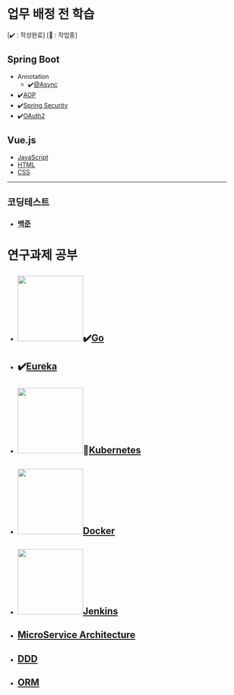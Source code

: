 # 업무 배정 전 학습

[✔️ : 작성완료] [:pencil: : 작업중]

## Spring Boot          

   - Annotation
      - ✔️[@Async](%40Async-Annotation.md)
- ✔️[AOP](AOP.md)
- ✔️[Spring Security](Spring-Security.md)
- ✔️[OAuth2](OAuth2)
## Vue.js
   - [JavaScript](JavaScript.md)
   - [HTML](HTML.md)
   - [CSS](CSS.md)

***

## 코딩테스트

- ### [백준](./codingTest/baekjoon/readme.md)



# 연구과제 공부

- ## <img src="https://miro.medium.com/max/600/1*yh90bW8jL4f8pOTZTvbzqw.png" width="150">✔️[Go](go.md)

- ## ✔️[Eureka](eureka.md)

- ## <img src="https://upload.wikimedia.org/wikipedia/commons/thumb/3/39/Kubernetes_logo_without_workmark.svg/1200px-Kubernetes_logo_without_workmark.svg.png" width="150">:pencil:[Kubernetes](k8s.md)

- ## <img src="https://blog.kakaocdn.net/dn/dygYqS/btqAGb0f2hT/ZvrsYAkqacHgpkBilkiAYk/img.png" width="150">[Docker](docker.md)

- ## <img src="https://img1.daumcdn.net/thumb/R800x0/?scode=mtistory2&fname=https%3A%2F%2Fblog.kakaocdn.net%2Fdn%2FbFEsv1%2FbtqPAtFgvAk%2FcIfbmNEZsxRKx8EYlw4XY0%2Fimg.png"  width="150">[Jenkins](jenkins.md)

- ## [MicroService Architecture](msa.md)

- ## [DDD](DDD.md)

- ## [ORM](ORM.md)

